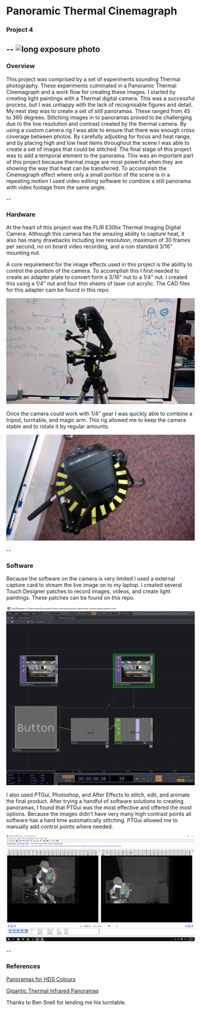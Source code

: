 # Panoramic Thermal Cinemagraph
### Project 4
--
![long exposure photo](assets/final_large_gif.gif)
--
### Overview

This project was comprised by a set of experiments sounding Thermal photography. These experiments culminated in a Panoramic Thermal Cinemagraph and a work flow for creating these images. I started by creating light paintings with a Thermal digital camera. This was a successful process, but I was unhappy with the lack of recognisable figures and detail. My next step was to create a set of still panoramas. These ranged from 45 to 360 degrees. Stitching images in to panoramas proved to be challenging due to the low resolution and contrast created by the thermal camera. By using a custom camera rig I was able to ensure that there was enough cross coverage between photos. By carefully adjusting for focus and heat range, and by placing high and low heat items throughout the scene I was able to create a set of images that could be stitched. The final stage of this project was to add a temporal element to the panorama. This was an important part of this project because thermal image are most powerful when they are showing the way that heat can be transferred. To accomplish the Cinemagraph effect where only a small portion of the scene is in a repeating motion I used video editing software to combine a still panorama with video footage from the same angle.

--
### Hardware

At the heart of this project was the FLIR E30bx Thermal Imaging Digital Camera. Although this camera has the amazing ability to capture heat, it also has many drawbacks including low resolution, maximum of 30 frames per second, no on board video recording, and a non standard 3/16" mounting nut.

A core requirement for the image effects used in this project is the ability to control the position of the camera. To accomplish this I first needed to create an adapter plate to convert form a 3/16" nut to a 1/4" nut. I created this using a 1/4" nut and four thin sheets of laser cut acrylic. The CAD files for this adapter cam be found in this repo.

![long exposure photo](assets/Capture_Rig.jpg)

Once the camera could work with 1/4" gear I was quickly able to combine a tripod, turntable, and magic arm. This rig allowed me to keep the camera stable and to rotate it by regular amounts.

![long exposure photo](assets/Capture_Rig_2.jpg)

--
### Software

Because the software on the camera is very limited I used a external capture card to stream the live image on to my laptop. I created several Touch Designer patches to record images, videos, and create light paintings. These patches can be found on this repo.

![long exposure photo](assets/touch_designer_screen_shot.png)

I also used PTGui, Photoshop, and After Effects to stitch, edit, and animate the final product. After trying a handful of software solutions to creating panoramas, I found that PTGui was the most effective and offered the most options. Because the images didn't have very many high contrast points all software has a hard time automatically stitching. PTGui allowed me to manually add control points where needed.

![long exposure photo](assets/PTGui_screen_shot.png)

--
### References

[Panoramas for HDS Colours](http://www.hugha.co.uk/Panoramas/Panoramas4HDS.htm)

[Gigantic Thermal Infrared Panoramas](http://www.flirnews.com/2015/03/05/gigantic-thermal-infrared-panoramas/)

Thanks to Ben Snell for lending me his turntable.
